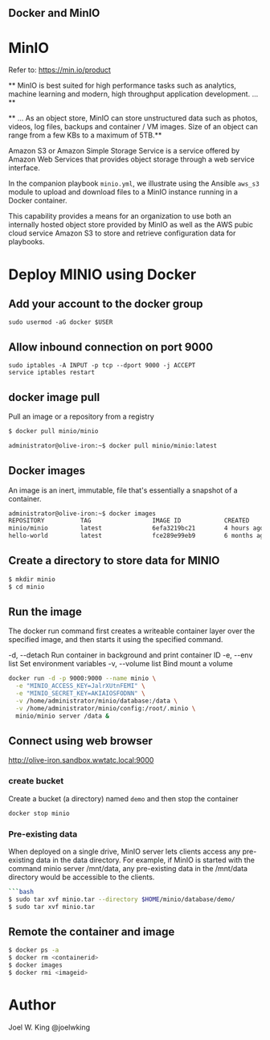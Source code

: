 Docker and MinIO
------------------------------------
# MinIO

Refer to: https://min.io/product

** MinIO is best suited for high performance tasks such as analytics, machine learning and modern, high throughput application development. ... **

** ... As an object store, MinIO can store unstructured data such as photos, videos, log files, backups and container / VM images. Size of an object can range from a few KBs to a maximum of 5TB.**

Amazon S3 or Amazon Simple Storage Service is a service offered by Amazon Web Services that provides object storage through a web service interface.

In the companion playbook `minio.yml`, we illustrate using the Ansible `aws_s3` module to upload and download files to a MinIO instance running in a Docker container.

This capability provides a means for an organization to use both an internally hosted object store provided by MinIO as well as the AWS pubic cloud service Amazon S3 to store and retrieve configuration data for playbooks.

# Deploy MINIO using Docker
## Add your account to the docker group
```
sudo usermod -aG docker $USER
```

## Allow inbound connection on port 9000

```
sudo iptables -A INPUT -p tcp --dport 9000 -j ACCEPT 
service iptables restart
```
## docker image pull

Pull an image or a repository from a registry

```bash
$ docker pull minio/minio
```

```bash
administrator@olive-iron:~$ docker pull minio/minio:latest
```

## Docker images
An image is an inert, immutable, file that's essentially a snapshot of a container. 

```bash
administrator@olive-iron:~$ docker images
REPOSITORY          TAG                 IMAGE ID            CREATED             SIZE
minio/minio         latest              6efa3219bc21        4 hours ago         60.9MB
hello-world         latest              fce289e99eb9        6 months ago        1.84kB
```

## Create a directory to store data for MINIO
```bash
$ mkdir minio
$ cd minio
```

## Run the image
The docker run command first creates a writeable container layer over the specified image, and then starts it using the specified command.

 -d, --detach                         Run container in background and print container ID
 -e, --env list                       Set environment variables
 -v, --volume list                    Bind mount a volume

```bash
docker run -d -p 9000:9000 --name minio \
  -e "MINIO_ACCESS_KEY=JalrXUtnFEMI" \
  -e "MINIO_SECRET_KEY=AKIAIOSFODNN" \
  -v /home/administrator/minio/database:/data \
  -v /home/administrator/minio/config:/root/.minio \
  minio/minio server /data &
```

## Connect using web browser

http://olive-iron.sandbox.wwtatc.local:9000

### create bucket
Create a bucket (a directory) named `demo` and then stop the container

```bash
docker stop minio
```

### Pre-existing data

When deployed on a single drive, MinIO server lets clients access any pre-existing data in the data directory. For example, if MinIO is started with the command minio server /mnt/data, any pre-existing data in the /mnt/data directory would be accessible to the clients.


```bash
```bash
$ sudo tar xvf minio.tar --directory $HOME/minio/database/demo/
$ sudo tar xvf minio.tar
```

## Remote the container and image

```bash
$ docker ps -a
$ docker rm <containerid>
$ docker images
$ docker rmi <imageid>
```
# Author
Joel W. King   @joelwking
